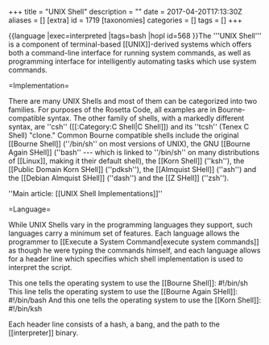 +++
title = "UNIX Shell"
description = ""
date = 2017-04-20T17:13:30Z
aliases = []
[extra]
id = 1719
[taxonomies]
categories = []
tags = []
+++

{{language
|exec=interpreted
|tags=bash
|hopl id=568
}}The '''UNIX Shell''' is a component of terminal-based [[UNIX]]-derived systems which offers both a command-line interface for running system commands, as well as programming interface for intelligently automating tasks which use system commands.

=Implementation=

There are many UNIX Shells and most of them can be categorized into two families. For purposes of the Rosetta Code, all examples are in Bourne-compatible syntax.  The other family of shells, with a markedly different syntax, are ''csh'' ([[:Category:C Shell|C Shell]]) and its ''tcsh'' (Tenex C Shell) "clone." Common Bourne compatible shells include the original [[Bourne Shell]] (''/bin/sh'' on most versions of UNIX), the GNU [[Bourne Again SHell]] (''bash'' --- which is linked to ''/bin/sh'' on many distributions of [[Linux]], making it their default shell), the [[Korn Shell]] (''ksh''), the [[Public Domain Korn SHell]] (''pdksh''), the [[Almquist SHell]] (''ash'') and the [[Debian Almquist SHell]] (''dash'') and the [[Z SHell]] (''zsh'').


''Main article: [[UNIX Shell Implementations]]''

=Language=

While UNIX Shells vary in the programming languages they support, such languages carry a minimum set of features. Each language allows the programmer to [[Execute a System Command|execute system commands]] as though he were typing the commands himself, and each language allows for a header line which specifies which shell implementation is used to interpret the script.

This one tells the operating system to use the [[Bourne Shell]]:
 #!/bin/sh
This line tells the operating system to use the [[Bourne Again SHell]]:
 #!/bin/bash
And this one tells the operating system to use the [[Korn Shell]]:
 #!/bin/ksh

Each header line consists of a hash, a bang, and the path to the [[interpreter]] binary.
